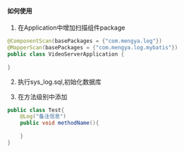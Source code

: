 #### 如何使用
1. 在Application中增加扫描组件package
```java
@ComponentScan(basePackages = {"com.mengya.log"})
@MapperScan(basePackages = {"com.mengya.log.mybatis"})
public class VideoServerApplication {
    
}
```
2. 执行sys_log.sql,初始化数据库

3. 在方法级别中添加
```java
public class Test{
    @Log("备注信息")
    public void methodName(){
        
    }
}
```